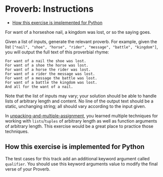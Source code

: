 # Proverb: Instructions

- [How this exercise is implemented for Python](#how-this-exercise-is-implemented-for-python)

For want of a horseshoe nail, a kingdom was lost, or so the saying goes.

Given a list of inputs, generate the relevant proverb. For example, given the
list `["nail", "shoe", "horse", "rider", "message", "battle", "kingdom"]`, you
will output the full text of this proverbial rhyme:

```text
For want of a nail the shoe was lost.
For want of a shoe the horse was lost.
For want of a horse the rider was lost.
For want of a rider the message was lost.
For want of a message the battle was lost.
For want of a battle the kingdom was lost.
And all for the want of a nail.
```

Note that the list of inputs may vary; your solution should be able to handle
lists of arbitrary length and content. No line of the output text should be a
static, unchanging string; all should vary according to the input given.

In
[unpacking-and-multiple-assignment](https://github.com/exercism/python/tree/main/concepts/unpacking-and-multiple-assignment),
you learned multiple techniques for working with `lists`/`tuples` of arbitrary
length as well as function arguments of arbitrary length. This exercise would be
a great place to practice those techniques.

## How this exercise is implemented for Python

The test cases for this track add an additional keyword argument called
`qualifier`. You should use this keyword arguments value to modify the final
verse of your Proverb.
